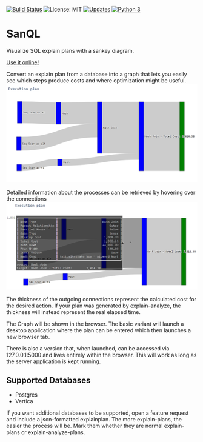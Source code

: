 [![Build Status](https://travis-ci.com/Talon24/SanQL.svg?branch=master)](https://travis-ci.com/Talon24/SanQL)
![License: MIT](https://img.shields.io/badge/License-MIT-purple.svg)
[![Updates](https://pyup.io/repos/github/Talon24/SanQL/shield.svg)](https://pyup.io/repos/github/Talon24/SanQL/)
[![Python 3](https://pyup.io/repos/github/Talon24/SanQL/python-3-shield.svg)](https://pyup.io/repos/github/Talon24/SanQL/)


# SanQL
Visualize SQL explain plans with a sankey diagram.

[Use it online!](https://sanql-tool.tumblr.com)

Convert an explain plan from a database into a graph that lets you easily see which steps produce costs and where optimization might be useful.
![Explain-Plan shown as a sankey-diagram](images/sankey.png)

Detailed information about the processes can be retrieved by hovering over the connections
![Explain-Plan as diagram with additional info shown](images/hover.png)

The thickness of the outgoing connections represent the calculated cost for the desired action.
If your plan was generated by explain-analyze, the thickness will instead represent the real elapsed time.

The Graph will be shown in the browser. The basic variant will launch a desktop application where the plan can be entered which then launches a new browser tab.

There is also a version that, when launched, can be accessed via 127.0.0.1:5000 and lives entirely within the browser. This will work as long as the server application is kept running.

## Supported Databases
- Postgres
- Vertica

If you want additional databases to be supported, open a feature request and include a json-formatted explainplan. The more explain-plans, the easier the process will be. Mark them whether they are normal explain-plans or explain-analyze-plans.
